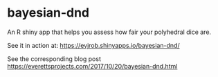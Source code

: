 # bayesian-dnd
An R shiny app that helps you assess how fair your polyhedral dice are.

See it in action at:
https://evjrob.shinyapps.io/bayesian-dnd/

See the corresponding blog post
https://everettsprojects.com/2017/10/20/bayesian-dnd.html
